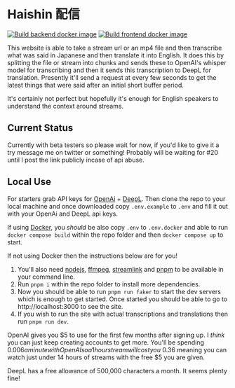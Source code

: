 # Haishin 配信

[![Build backend docker image](https://github.com/tomouchuu/haishin/actions/workflows/docker-backend.yml/badge.svg)](https://github.com/tomouchuu/haishin/actions/workflows/docker-backend.yml)
[![Build frontend docker image](https://github.com/tomouchuu/haishin/actions/workflows/docker-frontend.yml/badge.svg)](https://github.com/tomouchuu/haishin/actions/workflows/docker-frontend.yml)

This website is able to take a stream url or an mp4 file and then transcribe what was said in Japanese and then translate it into English. It does this by splitting the file or stream into chunks and sends these to OpenAI's whisper model for transcribing and then it sends this transcription to DeepL for translation. Presently it'll send a request at every few seconds to get the latest things that were said after an initial short buffer period.

It's certainly not perfect but hopefully it's enough for English speakers to understand the context around streams.

## Current Status
Currently with beta testers so please wait for now, if you'd like to give it a try message me on twitter or something! Probably will be waiting for #20 until I post the link publicly incase of api abuse.

## Local Use

For starters grab API keys for [OpenAi](https://platform.openai.com/) + [DeepL](https://www.deepl.com/pro-api). Then clone the repo to your local machine and once downloaded copy `.env.example` to `.env` and fill it out with your OpenAi and DeepL api keys.

If using [Docker](https://www.docker.com/), you _should_ be also copy `.env` to `.env.docker` and able to run `docker compose build` within the repo folder and then `docker compose up` to start.

If not using Docker then the instructions below are for you!

1. You'll also need [nodejs](https://nodejs.org/en), [ffmpeg](https://ffmpeg.org/download.html), [streamlink](https://streamlink.github.io/install.html) and [pnpm](https://pnpm.io/installation) to be available in your command line.
2. Run `pnpm i` within the repo folder to install more dependencies.
3. Now you should be able to run `pnpm run faker` to start the dev servers which is enough to get started. Once started you should be able to go to http://localhost:3000 to see the site.
4. If you wish to run the site with actual transcriptions and translations then run `pnpm run dev`.

OpenAI gives you $5 to use for the first few months after signing up. I _think_ you can just keep creating accounts to get more. You'll be spending $0.006 a minute with OpenAI so a 1 hour stream will cost you ~$0.36 meaning you can watch just under 14 hours of streams with the free $5 you are given.

DeepL has a free allowance of 500,000 characters a month. It seems plenty fine!
